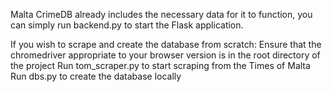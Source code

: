 Malta CrimeDB already includes the necessary data for it to function, you can simply run backend.py to start the Flask application.

If you wish to scrape and create the database from scratch:
    Ensure that the chromedriver appropriate to your browser version is in the root directory of the project
    Run tom_scraper.py to start scraping from the Times of Malta
    Run dbs.py to create the database locally